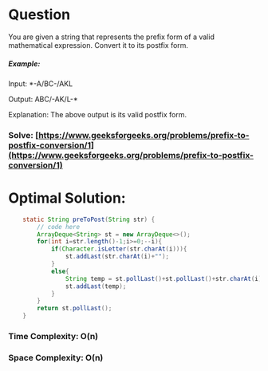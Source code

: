 # Question

You are given a string that represents the prefix form of a valid mathematical expression. Convert it to its postfix form.



##### Example:

Input: 
*-A/BC-/AKL

Output: 
ABC/-AK/L-*

Explanation: 
The above output is its valid postfix form.



### Solve: [https://www.geeksforgeeks.org/problems/prefix-to-postfix-conversion/1](https://www.geeksforgeeks.org/problems/prefix-to-postfix-conversion/1)
   


# Optimal Solution:  


``` java
    static String preToPost(String str) {
        // code here
        ArrayDeque<String> st = new ArrayDeque<>();
        for(int i=str.length()-1;i>=0;--i){
            if(Character.isLetter(str.charAt(i))){
                st.addLast(str.charAt(i)+"");
            }
            else{
                String temp = st.pollLast()+st.pollLast()+str.charAt(i);
                st.addLast(temp);
            }
        }
        return st.pollLast();
    }
```
### Time Complexity: O(n)
### Space Complexity: O(n)